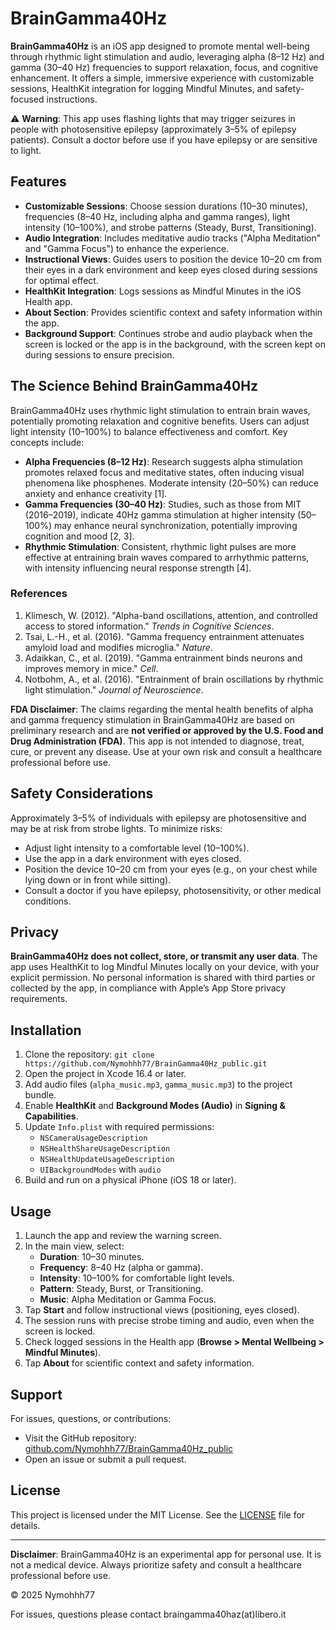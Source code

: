# BrainGamma40Hz

**BrainGamma40Hz** is an iOS app designed to promote mental well-being through rhythmic light stimulation and audio, leveraging alpha (8–12 Hz) and gamma (30–40 Hz) frequencies to support relaxation, focus, and cognitive enhancement. It offers a simple, immersive experience with customizable sessions, HealthKit integration for logging Mindful Minutes, and safety-focused instructions.

⚠️ **Warning**: This app uses flashing lights that may trigger seizures in people with photosensitive epilepsy (approximately 3–5% of epilepsy patients). Consult a doctor before use if you have epilepsy or are sensitive to light.

## Features

- **Customizable Sessions**: Choose session durations (10–30 minutes), frequencies (8–40 Hz, including alpha and gamma ranges), light intensity (10–100%), and strobe patterns (Steady, Burst, Transitioning).
- **Audio Integration**: Includes meditative audio tracks ("Alpha Meditation" and "Gamma Focus") to enhance the experience.
- **Instructional Views**: Guides users to position the device 10–20 cm from their eyes in a dark environment and keep eyes closed during sessions for optimal effect.
- **HealthKit Integration**: Logs sessions as Mindful Minutes in the iOS Health app.
- **About Section**: Provides scientific context and safety information within the app.
- **Background Support**: Continues strobe and audio playback when the screen is locked or the app is in the background, with the screen kept on during sessions to ensure precision.

## The Science Behind BrainGamma40Hz

BrainGamma40Hz uses rhythmic light stimulation to entrain brain waves, potentially promoting relaxation and cognitive benefits. Users can adjust light intensity (10–100%) to balance effectiveness and comfort. Key concepts include:

- **Alpha Frequencies (8–12 Hz)**: Research suggests alpha stimulation promotes relaxed focus and meditative states, often inducing visual phenomena like phosphenes. Moderate intensity (20–50%) can reduce anxiety and enhance creativity [1].
- **Gamma Frequencies (30–40 Hz)**: Studies, such as those from MIT (2016–2019), indicate 40Hz gamma stimulation at higher intensity (50–100%) may enhance neural synchronization, potentially improving cognition and mood [2, 3].
- **Rhythmic Stimulation**: Consistent, rhythmic light pulses are more effective at entraining brain waves compared to arrhythmic patterns, with intensity influencing neural response strength [4].

### References
1. Klimesch, W. (2012). "Alpha-band oscillations, attention, and controlled access to stored information." *Trends in Cognitive Sciences*.
2. Tsai, L.-H., et al. (2016). "Gamma frequency entrainment attenuates amyloid load and modifies microglia." *Nature*.
3. Adaikkan, C., et al. (2019). "Gamma entrainment binds neurons and improves memory in mice." *Cell*.
4. Notbohm, A., et al. (2016). "Entrainment of brain oscillations by rhythmic light stimulation." *Journal of Neuroscience*.

**FDA Disclaimer**: The claims regarding the mental health benefits of alpha and gamma frequency stimulation in BrainGamma40Hz are based on preliminary research and are **not verified or approved by the U.S. Food and Drug Administration (FDA)**. This app is not intended to diagnose, treat, cure, or prevent any disease. Use at your own risk and consult a healthcare professional before use.

## Safety Considerations

Approximately 3–5% of individuals with epilepsy are photosensitive and may be at risk from strobe lights. To minimize risks:
- Adjust light intensity to a comfortable level (10–100%).
- Use the app in a dark environment with eyes closed.
- Position the device 10–20 cm from your eyes (e.g., on your chest while lying down or in front while sitting).
- Consult a doctor if you have epilepsy, photosensitivity, or other medical conditions.

## Privacy

**BrainGamma40Hz does not collect, store, or transmit any user data**. The app uses HealthKit to log Mindful Minutes locally on your device, with your explicit permission. No personal information is shared with third parties or collected by the app, in compliance with Apple’s App Store privacy requirements.

## Installation

1. Clone the repository: `git clone https://github.com/Nymohhh77/BrainGamma40Hz_public.git`
2. Open the project in Xcode 16.4 or later.
3. Add audio files (`alpha_music.mp3`, `gamma_music.mp3`) to the project bundle.
4. Enable **HealthKit** and **Background Modes (Audio)** in **Signing & Capabilities**.
5. Update `Info.plist` with required permissions:
   - `NSCameraUsageDescription`
   - `NSHealthShareUsageDescription`
   - `NSHealthUpdateUsageDescription`
   - `UIBackgroundModes` with `audio`
6. Build and run on a physical iPhone (iOS 18 or later).

## Usage

1. Launch the app and review the warning screen.
2. In the main view, select:
   - **Duration**: 10–30 minutes.
   - **Frequency**: 8–40 Hz (alpha or gamma).
   - **Intensity**: 10–100% for comfortable light levels.
   - **Pattern**: Steady, Burst, or Transitioning.
   - **Music**: Alpha Meditation or Gamma Focus.
3. Tap **Start** and follow instructional views (positioning, eyes closed).
4. The session runs with precise strobe timing and audio, even when the screen is locked.
5. Check logged sessions in the Health app (**Browse > Mental Wellbeing > Mindful Minutes**).
6. Tap **About** for scientific context and safety information.

## Support

For issues, questions, or contributions:
- Visit the GitHub repository: [github.com/Nymohhh77/BrainGamma40Hz_public](https://github.com/Nymohhh77/BrainGamma40Hz_public)
- Open an issue or submit a pull request.

## License

This project is licensed under the MIT License. See the [LICENSE](LICENSE) file for details.

---

**Disclaimer**: BrainGamma40Hz is an experimental app for personal use. It is not a medical device. Always prioritize safety and consult a healthcare professional before use.

© 2025 Nymohhh77

For issues, questions please contact braingamma40haz(at)libero.it
